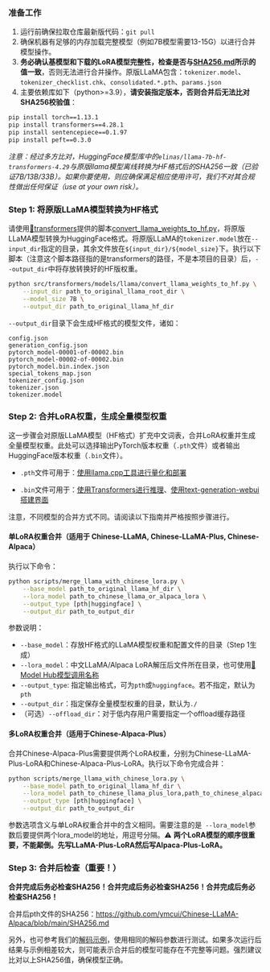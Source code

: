 ### 准备工作

1. 运行前确保拉取仓库最新版代码：`git pull`
2. 确保机器有足够的内存加载完整模型（例如7B模型需要13-15G）以进行合并模型操作。
3. **务必确认基模型和下载的LoRA模型完整性，检查是否与[SHA256.md](https://github.com/ymcui/Chinese-LLaMA-Alpaca/blob/main/SHA256.md)所示的值一致**，否则无法进行合并操作。原版LLaMA包含：`tokenizer.model`、`tokenizer_checklist.chk`、`consolidated.*.pth`、`params.json`
4. 主要依赖库如下（python>=3.9），**请安装指定版本，否则合并后无法比对SHA256校验值**：

```bash
pip install torch==1.13.1
pip install transformers==4.28.1
pip install sentencepiece==0.1.97
pip install peft==0.3.0
```

*注意：经过多方比对，HuggingFace模型库中的`elinas/llama-7b-hf-transformers-4.29`与原版llama模型离线转换为HF格式后的SHA256一致（已验证7B/13B/33B）。如果你要使用，则应确保满足相应使用许可，我们不对其合规性做出任何保证（use at your own risk）。*


### Step 1: 将原版LLaMA模型转换为HF格式

请使用[🤗transformers](https://huggingface.co/docs/transformers/installation#install-from-source)提供的脚本[convert_llama_weights_to_hf.py](https://github.com/huggingface/transformers/blob/main/src/transformers/models/llama/convert_llama_weights_to_hf.py)，将原版LLaMA模型转换为HuggingFace格式。将原版LLaMA的`tokenizer.model`放在`--input_dir`指定的目录，其余文件放在`${input_dir}/${model_size}`下。执行以下脚本（注意这个脚本路径指的是transformers的路径，不是本项目的目录）后，`--output_dir`中将存放转换好的HF版权重。

```bash
python src/transformers/models/llama/convert_llama_weights_to_hf.py \
    --input_dir path_to_original_llama_root_dir \
    --model_size 7B \
    --output_dir path_to_original_llama_hf_dir
```

`--output_dir`目录下会生成HF格式的模型文件，诸如：

```
config.json
generation_config.json
pytorch_model-00001-of-00002.bin
pytorch_model-00002-of-00002.bin
pytorch_model.bin.index.json
special_tokens_map.json
tokenizer_config.json
tokenizer.json
tokenizer.model
```

### Step 2: 合并LoRA权重，生成全量模型权重

这一步骤会对原版LLaMA模型（HF格式）扩充中文词表，合并LoRA权重并生成全量模型权重。此处可以选择输出PyTorch版本权重（`.pth`文件）或者输出HuggingFace版本权重（`.bin`文件）。

- `.pth`文件可用于：[使用llama.cpp工具进行量化和部署](./llama.cpp量化部署)

- `.bin`文件可用于：[使用Transformers进行推理](./使用Transformers推理)、[使用text-generation-webui搭建界面](./使用text-generation-webui搭建界面)

注意，不同模型的合并方式不同。请阅读以下指南并严格按照步骤进行。

#### 单LoRA权重合并（适用于 Chinese-LLaMA, Chinese-LLaMA-Plus, Chinese-Alpaca）

执行以下命令：

```bash
python scripts/merge_llama_with_chinese_lora.py \
    --base_model path_to_original_llama_hf_dir \
    --lora_model path_to_chinese_llama_or_alpaca_lora \
    --output_type [pth|huggingface] \
    --output_dir path_to_output_dir 
```

参数说明：

- `--base_model`：存放HF格式的LLaMA模型权重和配置文件的目录（Step 1生成）
- `--lora_model`：中文LLaMA/Alpaca LoRA解压后文件所在目录，也可使用[🤗Model Hub模型调用名称](https://github.com/ymcui/Chinese-LLaMA-Alpaca/tree/main#model-hub)
- `--output_type`: 指定输出格式，可为`pth`或`huggingface`。若不指定，默认为`pth`
- `--output_dir`：指定保存全量模型权重的目录，默认为`./`
- （可选）`--offload_dir`：对于低内存用户需要指定一个offload缓存路径

#### 多LoRA权重合并（适用于Chinese-Alpaca-Plus）

合并Chinese-Alpaca-Plus需要提供两个LoRA权重，分别为Chinese-LLaMA-Plus-LoRA和Chinese-Alpaca-Plus-LoRA。执行以下命令完成合并：

```bash
python scripts/merge_llama_with_chinese_lora.py \
    --base_model path_to_original_llama_hf_dir \
    --lora_model path_to_chinese_llama_plus_lora,path_to_chinese_alpaca_plus_lora \
    --output_type [pth|huggingface] \
    --output_dir path_to_output_dir 
```

参数选项含义与单LoRA权重合并中的含义相同。需要注意的是` --lora_model`参数后要提供两个lora_model的地址，用逗号分隔。⚠️ **两个LoRA模型的顺序很重要，不能颠倒。先写LLaMA-Plus-LoRA然后写Alpaca-Plus-LoRA。** 

### Step 3: 合并后检查（重要！）

**合并完成后务必检查SHA256！合并完成后务必检查SHA256！合并完成后务必检查SHA256！**

合并后pth文件的SHA256：https://github.com/ymcui/Chinese-LLaMA-Alpaca/blob/main/SHA256.md

另外，也可参考我们的[解码示例](https://github.com/ymcui/Chinese-LLaMA-Alpaca/tree/main/examples)，使用相同的解码参数进行测试。如果多次运行后结果与示例相差较大，则可能表示合并后的模型可能存在不完整等问题。强烈建议比对以上SHA256值，确保模型正确。
